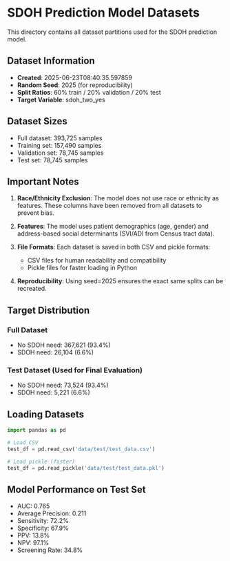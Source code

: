 # SDOH Prediction Model Datasets

This directory contains all dataset partitions used for the SDOH prediction model.

## Dataset Information

- **Created**: 2025-06-23T08:40:35.597859
- **Random Seed**: 2025 (for reproducibility)
- **Split Ratios**: 60% train / 20% validation / 20% test
- **Target Variable**: sdoh_two_yes

## Dataset Sizes

- Full dataset: 393,725 samples
- Training set: 157,490 samples
- Validation set: 78,745 samples
- Test set: 78,745 samples

## Important Notes

1. **Race/Ethnicity Exclusion**: The model does not use race or ethnicity as features. These columns have been removed from all datasets to prevent bias.

2. **Features**: The model uses patient demographics (age, gender) and address-based social determinants (SVI/ADI from Census tract data).

3. **File Formats**: Each dataset is saved in both CSV and pickle formats:
   - CSV files for human readability and compatibility
   - Pickle files for faster loading in Python

4. **Reproducibility**: Using seed=2025 ensures the exact same splits can be recreated.

## Target Distribution

### Full Dataset
- No SDOH need: 367,621 (93.4%)
- SDOH need: 26,104 (6.6%)

### Test Dataset (Used for Final Evaluation)
- No SDOH need: 73,524 (93.4%)
- SDOH need: 5,221 (6.6%)

## Loading Datasets

```python
import pandas as pd

# Load CSV
test_df = pd.read_csv('data/test/test_data.csv')

# Load pickle (faster)
test_df = pd.read_pickle('data/test/test_data.pkl')
```

## Model Performance on Test Set

- AUC: 0.765
- Average Precision: 0.211
- Sensitivity: 72.2%
- Specificity: 67.9%
- PPV: 13.8%
- NPV: 97.1%
- Screening Rate: 34.8%
